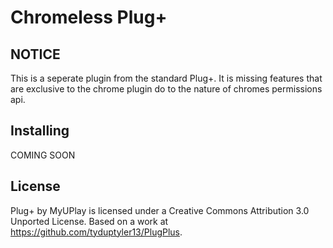 Chromeless Plug+
====

NOTICE
----
This is a seperate plugin from the standard Plug+. It is missing features that are exclusive to the chrome plugin do to the nature of chromes permissions api.

Installing
----
COMING SOON

License
----
Plug+ by MyUPlay is licensed under a Creative Commons Attribution 3.0 Unported License.
Based on a work at https://github.com/tyduptyler13/PlugPlus.
